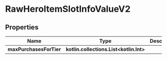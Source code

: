 
# RawHeroItemSlotInfoValueV2

## Properties
Name | Type | Description | Notes
------------ | ------------- | ------------- | -------------
**maxPurchasesForTier** | **kotlin.collections.List&lt;kotlin.Int&gt;** |  | 




